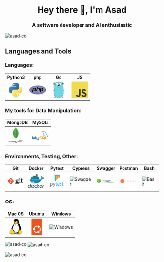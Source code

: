 <h1 align="center">Hey there 👋, I'm Asad</h1>
<h3 align="center">A software developer and AI enthusiastic</h3>


<p align="left"> <a href="https://github.com/ryo-ma/github-profile-trophy"><img src="https://github-profile-trophy.vercel.app/?username=asad-co&title=Mutlilang,Commits,Experience,Repositories,Followers" alt="asad-co" /></a> </p>

## Languages and Tools 
<div>

### Languages:
| Python3 | php | Go | JS |
|----------|----------|----------|----------|
|  <img src="https://raw.githubusercontent.com/devicons/devicon/master/icons/python/python-original.svg" title="Python"  alt="Python" width="55" height="55"/> |  <img src="https://raw.githubusercontent.com/devicons/devicon/master/icons/php/php-original.svg" title="php"  alt="php" width="55" height="55"/> |  <img src="https://raw.githubusercontent.com/devicons/devicon/master/icons/go/go-original.svg" title="Golang" alt="Golang" width="55" height="55"/> |  <img src="https://raw.githubusercontent.com/devicons/devicon/master/icons/javascript/javascript-original.svg" title="Javascript" alt="Javascript" width="55" height="55"/>| 



### My tools for Data Manipulation:

| MongoDB | MySQLi |
|----------|----------|
|<img src="https://raw.githubusercontent.com/devicons/devicon/master/icons/mongodb/mongodb-original-wordmark.svg" title="Spark" alt="Spark" width="55" height="55"/>|<img src="https://raw.githubusercontent.com/devicons/devicon/master/icons/mysql/mysql-original-wordmark.svg" title="MySQL" alt="MySQL" width="55" height="55"/>



  
### Environments, Testing, Other:

 | Git | Docker | Pytest | Cypress | Swagger | Postman | Bash |
|----------|----------|----------|----------|----------|----------|----------|
|<img src="https://raw.githubusercontent.com/devicons/devicon/master/icons/git/git-original-wordmark.svg" title="Git" alt="Git" width="55" height="55"/>|<img src="https://raw.githubusercontent.com/devicons/devicon/master/icons/docker/docker-original-wordmark.svg" title="Docker" alt="Docker" width="55" height="55"/>|<img src="https://raw.githubusercontent.com/devicons/devicon/master/icons/pytest/pytest-original-wordmark.svg" title="pytest" alt="pytest" width="55" height="55"/>|  <img src="https://raw.githubusercontent.com/simple-icons/simple-icons/6e46ec1fc23b60c8fd0d2f2ff46db82e16dbd75f/icons/cypress.svg" title="Swagger" alt="Swagger" width="55" height="55"/>|<img src="https://raw.githubusercontent.com/devicons/devicon/master/icons/swagger/swagger-original-wordmark.svg" title="Swagger" alt="Swagger" width="55" height="55"/>|  <img src="https://raw.githubusercontent.com/devicons/devicon/master/icons/postman/postman-original-wordmark.svg" title="Postman" alt="Postman" width="55" height="55"/>| <img src="https://www.vectorlogo.zone/logos/gnu_bash/gnu_bash-icon.svg" title="Bash" alt="Bash" width="55" height="55"/>|


### OS: 

| Mac OS | Ubuntu | Windows | 
|----------|----------|----------|
| <img src="https://raw.githubusercontent.com/devicons/devicon/master/icons/linux/linux-original.svg" title="Linux" alt="Linux" width="55" height="55"/> | <img src="https://raw.githubusercontent.com/devicons/devicon/master/icons/ubuntu/ubuntu-original.svg" title="Ubuntu" alt="Ubuntu" width="55" height="55"/> |<img src="https://www.vectorlogo.zone/logos/microsoft/microsoft-icon.svg" title="Windows" alt="Windows" width="55" height="55"/> |



<p><img align="left" src="https://github-readme-stats.vercel.app/api/top-langs?username=asad-co&show_icons=true&locale=en&layout=compact" alt="asad-co" /></p>

<p>&nbsp;<img align="center" src="https://github-readme-stats.vercel.app/api?username=asad-co&show_icons=true&locale=en" alt="asad-co" /></p>

<p><img align="center" src="https://github-readme-streak-stats.herokuapp.com/?user=asad-co&" alt="asad-co" /></p>
